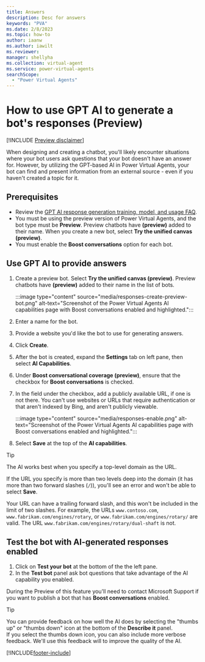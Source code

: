 ```yaml
---
title: Answers
description: Desc for answers
keywords: "PVA"
ms.date: 2/8/2023
ms.topic: how-to
author: iaanw
ms.author: iawilt
ms.reviewer: 
manager: shellyha
ms.collection: virtual-agent
ms.service: power-virtual-agents
searchScope:
  - "Power Virtual Agents"
---
```


# How to use GPT AI to generate a bot's responses (Preview)



[!INCLUDE [Preview disclaimer](includes/cc-beta-prerelease-disclaimer.md)]

When designing and creating a chatbot, you'll likely encounter situations where your bot users ask questions that your bot doesn't have an answer for. However, by utilizing the GPT-based AI in Power Virtual Agents, your bot can find and present information from an external source - even if you haven't created a topic for it.

## Prerequisites
- Review the [GPT AI response generation training, model, and usage FAQ](gpt-answers-faq.md).
- You must be using the preview version of Power Virtual Agents, and the bot type must be **Preview**. Preview chatbots have **(preview)** added to their name. When you create a new bot, select **Try the unified canvas (preview)**.
- You must enable the **Boost conversations** option for each bot.

## Use GPT AI to provide answers

1. Create a preview bot. Select **Try the unified canvas (preview)**. Preview chatbots have **(preview)** added to their name in the list of bots.

    :::image type="content" source="media/responses-create-preview-bot.png" alt-text="Screenshot of the Power Virtual Agents AI capabilities page with Boost conversations enabled and highlighted.":::
    
1. Enter a name for the bot.

3. Provide a website you'd like the bot to use for generating answers.

3. Click **Create**.

3. After the bot is created, expand the **Settings** tab on left pane, then select **AI Capabilities**.

1. Under **Boost conversational coverage (preview)**, ensure that the checkbox for **Boost conversations** is checked.

1. In the field under the checkbox, add a publicly available URL, if one is not there. You can't use websites or URLs that require authentication or that aren't indexed by Bing, and aren't publicly viewable.

    :::image type="content" source="media/responses-enable.png" alt-text="Screenshot of the Power Virtual Agents AI capabilities page with Boost conversations enabled and highlighted.":::

1. Select **Save** at the top of the **AI capabilities**.

> [!TIP]
>
> The AI works best when you specify a top-level domain as the URL. 
> 
> If the URL you specify is more than two levels deep into the domain (it has more than two forward slashes (`/`)), you'll see an error and won't be able to select **Save**. 
>
> Your URL can have a trailing forward slash, and this won't be included in the limit of two slashes. For example, the URLs `www.contoso.com`, `www.fabrikam.com/engines/rotary`, or `www.fabrikam.com/engines/rotary/` are valid. The URL `www.fabrikam.com/engines/rotary/dual-shaft` is not.

## Test the bot with AI-generated responses enabled

1. Click on **Test your bot** at the bottom of the the left pane. 
1. In the **Test bot** panel ask bot questions that take advantage of the AI capability you enabled.

During the Preview of this feature you'll need to contact Microsoft Support if you want to publish a bot that has **Boost conversations** enabled.


> [!TIP]
>  
> You can provide feedback on how well the AI does by selecting the "thumbs up" or "thumbs down" icon at the bottom of the **Describe it** panel.  
> If you select the thumbs down icon, you can also include more verbose feedback. We'll use this feedback will to improve the quality of the AI.



[!INCLUDE[footer-include](includes/footer-banner.md)]
